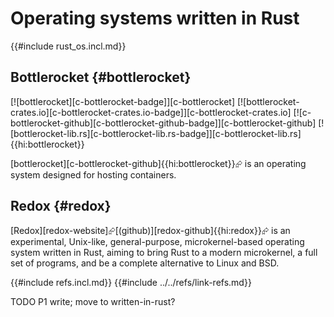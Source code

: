 # Operating systems written in Rust

{{#include rust_os.incl.md}}

## Bottlerocket {#bottlerocket}

[![bottlerocket][c-bottlerocket-badge]][c-bottlerocket] [![bottlerocket-crates.io][c-bottlerocket-crates.io-badge]][c-bottlerocket-crates.io] [![c-bottlerocket-github][c-bottlerocket-github-badge]][c-bottlerocket-github] [![bottlerocket-lib.rs][c-bottlerocket-lib.rs-badge]][c-bottlerocket-lib.rs]{{hi:bottlerocket}}

[bottlerocket][c-bottlerocket-github]{{hi:bottlerocket}}⮳ is an operating system designed for hosting containers.

## Redox {#redox}

[Redox][redox-website]⮳[(github)][redox-github]{{hi:redox}}⮳ is an experimental, Unix-like, general-purpose, microkernel-based operating system written in Rust, aiming to bring Rust to a modern microkernel, a full set of programs, and be a complete alternative to Linux and BSD.

{{#include refs.incl.md}}
{{#include ../../refs/link-refs.md}}

<div class="hidden">
TODO P1 write; move to written-in-rust?
</div>
